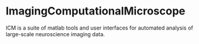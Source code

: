 # ImagingComputationalMicroscope

ICM is a suite of matlab tools and user interfaces for automated analysis of large-scale neuroscience imaging data. 
